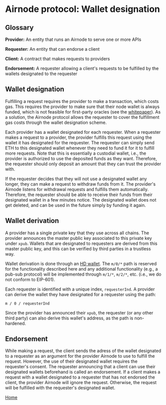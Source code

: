 # Airnode protocol: Wallet designation

## Glossary

**Provider:** An entity that runs an Airnode to serve one or more APIs

**Requester:** An entity that can endorse a client

**Client:** A contract that makes requests to providers

**Endorsement:** A requester allowing a client's requests to be fulfilled by the wallets designated to the requester

## Wallet designation

Fulfilling a request requires the provider to make a transaction, which costs gas.
This requires the provider to make sure that their node wallet is always funded, which is not feasible for first-party oracles (see the [whitepaper](/README#whitepaper)).
As a solution, the Airnode protocol allows the requester to cover the fulfillment gas costs through the wallet designation scheme.

Each provider has a wallet designated for each requester.
When a requester makes a request to a provider, the provider fulfills this request using the wallet it has designated for the requester.
The requester can simply send ETH to this designated wallet whenever they need to fund it for it to fulfill more requests.
Note that this is essentially a custodial wallet, i.e., the provider is authorized to use the deposited funds as they want.
Therefore, the requester should only deposit an amount that they can trust the provider with.

If the requester decides that they will not use a designated wallet any longer, they can make a request to withdraw funds from it.
The provider's Airnode listens for withdrawal requests and fulfills them automatically.
Therefore, the requester should be able to receive their funds from their designated wallet in a few minutes notice.
The designated wallet does not get deleted, and can be used in the future simply by funding it again.

## Wallet derivation

A provider has a single private key that they use across all chains.
The provider announces the master public key associated to this private key under `xpub`.
Wallets that are designated to requesters are derived from this master public key, and this can be verified by third parties in a trustless way.

Wallet derivation is done through an [HD wallet](https://github.com/ethereumbook/ethereumbook/blob/develop/05wallets.asciidoc#hd_wallets).
The `m/0/*` path is reserved for the functionality described here and any additional functionality (e.g., a pub-sub protocol) will be implemented through `m/1/*`, `m/2/*`, etc. (i.e., we do not conform to EIP-601).

Each requester is identified with a unique index, `requesterInd`.
A provider can derive the wallet they have designated for a requester using the path:
```
m / 0 / requesterInd
```
Since the provider has announced their `xpub`, the requester (or any other third party) can also derive this wallet's address, as the path is non-hardened.

## Endorsement

While making a request, the client sends the adress of the wallet designated to a requester as an argument for the provider Airnode to use to fulfill the request.
However, the use of their designated wallet requires the requester's consent.
The requester announcing that a client can use their designated wallets beforehand is called an endorsement.
If a client makes a request with a wallet designated to a requester that has not endorsed the client, the provider Airnode will ignore the request.
Otherwise, the request will be fulfilled with the requester's designated wallet.

[Home](/README#contents)
